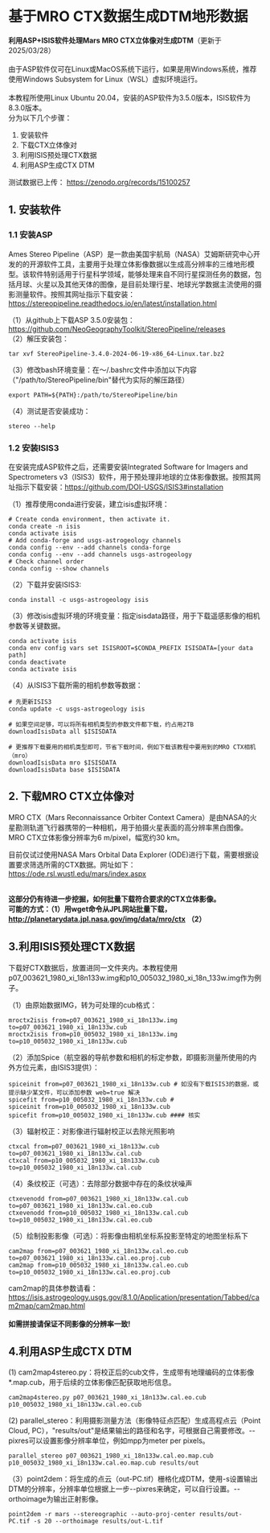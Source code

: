 基于MRO CTX数据生成DTM地形数据
===
**利用ASP+ISIS软件处理Mars MRO CTX立体像对生成DTM**（更新于2025/03/28）
<br><br>
由于ASP软件仅可在Linux或MacOS系统下运行，如果是用Windows系统，推荐使用Windows Subsystem for Linux（WSL）虚拟环境运行。
<br><br>
本教程所使用Linux Ubuntu 20.04，安装的ASP软件为3.5.0版本，ISIS软件为8.3.0版本。
<br>
分为以下几个步骤：
1. 安装软件
2. 下载CTX立体像对
3. 利用ISIS预处理CTX数据
4. 利用ASP生成CTX DTM

测试数据已上传： https://zenodo.org/records/15100257
<br>

## 1. 安装软件

### 1.1 安装ASP

Ames Stereo Pipeline（ASP）是一款由美国宇航局（NASA）艾姆斯研究中心开发的的开源软件工具，主要用于处理立体影像数据以生成高分辨率的三维地形模型。该软件特别适用于行星科学领域，能够处理来自不同行星探测任务的数据，包括月球、火星以及其他天体的图像，是目前处理行星、地球光学数据主流使用的摄影测量软件。按照其网址指示下载安装：https://stereopipeline.readthedocs.io/en/latest/installation.html

（1）从github上下载ASP 3.5.0安装包：https://github.com/NeoGeographyToolkit/StereoPipeline/releases<br>
（2）解压安装包：
```
tar xvf StereoPipeline-3.4.0-2024-06-19-x86_64-Linux.tar.bz2
```
（3）修改bash环境变量：在～/.bashrc文件中添加以下内容（"/path/to/StereoPipeline/bin"替代为实际的解压路径）
```
export PATH=${PATH}:/path/to/StereoPipeline/bin
```
（4）测试是否安装成功：
```
stereo --help
```


### 1.2 安装ISIS3

在安装完成ASP软件之后，还需要安装Integrated Software for Imagers and Spectrometers v3（ISIS3）软件，用于预处理非地球的立体影像数据。按照其网址指示下载安装：https://github.com/DOI-USGS/ISIS3#installation

（1）推荐使用conda进行安装，建立isis虚拟环境：
```
# Create conda environment, then activate it.
conda create -n isis 
conda activate isis
# Add conda-forge and usgs-astrogeology channels
conda config --env --add channels conda-forge
conda config --env --add channels usgs-astrogeology
# Check channel order
conda config --show channels
```
（2）下载并安装ISIS3:
```
conda install -c usgs-astrogeology isis
```
（3）修改isis虚拟环境的环境变量：指定isisdata路径，用于下载遥感影像的相机参数等关键数据。
```
conda activate isis
conda env config vars set ISISROOT=$CONDA_PREFIX ISISDATA=[your data path]
conda deactivate
conda activate isis
```
（4）从ISIS3下载所需的相机参数等数据：

```
# 先更新ISIS3
conda update -c usgs-astrogeology isis

# 如果空间足够，可以将所有相机类型的参数文件都下载，约占用2TB
downloadIsisData all $ISISDATA

# 更推荐下载要用的相机类型即可，节省下载时间，例如下载该教程中要用到的MRO CTX相机（mro）
downloadIsisData mro $ISISDATA
downloadIsisData base $ISISDATA
```


## 2. 下载MRO CTX立体像对

MRO CTX（Mars Reconnaissance Orbiter Context Camera）是由NASA的火星勘测轨道飞行器携带的一种相机，用于拍摄火星表面的高分辨率黑白图像。MRO CTX立体影像分辨率为6 m/pixel，幅宽约30 km。<br>

目前仅试过使用NASA Mars Orbital Data Explorer (ODE)进行下载，需要根据设置要求筛选所需的CTX数据。网址如下：https://ode.rsl.wustl.edu/mars/index.aspx<br><br>



**这部分仍有待进一步挖掘，如何批量下载符合要求的CTX立体影像。**<br>
**可能的方式：（1）用wget命令从JPL网站批量下载，http://planetarydata.jpl.nasa.gov/img/data/mro/ctx**
**（2）**



## 3.利用ISIS预处理CTX数据

下载好CTX数据后，放置进同一文件夹内。本教程使用p07_003621_1980_xi_18n133w.img和p10_005032_1980_xi_18n_133w.img作为例子。

（1）由原始数据IMG，转为可处理的cub格式：
```
mroctx2isis from=p07_003621_1980_xi_18n133w.img to=p07_003621_1980_xi_18n133w.cub
mroctx2isis from=p10_005032_1980_xi_18n133w.img to=p10_005032_1980_xi_18n133w.cub
```
（2）添加Spice（航空器的导航参数和相机的标定参数，即摄影测量所使用的内外方位元素，由ISIS3提供）：
```
spiceinit from=p07_003621_1980_xi_18n133w.cub # 如没有下载ISIS3的数据，或提示缺少某文件，可以添加参数 web=true 解决
spicefit from=p10_005032_1980_xi_18n133w.cub # 
spiceinit from=p10_005032_1980_xi_18n133w.cub
spicefit from=p10_005032_1980_xi_18n133w.cub #### 核实
```
（3）辐射校正：对影像进行辐射校正以去除光照影响
```
ctxcal from=p07_003621_1980_xi_18n133w.cub to=p07_003621_1980_xi_18n133w.cal.cub
ctxcal from=p10_005032_1980_xi_18n133w.cub to=p10_005032_1980_xi_18n133w.cal.cub
```
（4）条纹校正（可选）：去除部分数据中存在的条纹状噪声
```
ctxevenodd from=p07_003621_1980_xi_18n133w.cal.cub to=p07_003621_1980_xi_18n133w.cal.eo.cub
ctxevenodd from=p10_005032_1980_xi_18n133w.cal.cub to=p10_005032_1980_xi_18n133w.cal.eo.cub
```
（5）绘制投影影像（可选）：将影像由相机坐标系投影至特定的地图坐标系下
```
cam2map from=p07_003621_1980_xi_18n133w.cal.eo.cub to=p07_003621_1980_xi_18n133w.cal.eo.proj.cub
cam2map from=p10_005032_1980_xi_18n133w.cal.eo.cub to=p10_005032_1980_xi_18n133w.cal.eo.proj.cub
```
cam2map的具体参数请看：https://isis.astrogeology.usgs.gov/8.1.0/Application/presentation/Tabbed/cam2map/cam2map.html<br><br>
**如需拼接请保证不同影像的分辨率一致!**


## 4.利用ASP生成CTX DTM
(1) cam2map4stereo.py：将校正后的cub文件，生成带有地理编码的立体影像*.map.cub，用于后续的立体影像匹配获取地形信息。
```
cam2map4stereo.py p07_003621_1980_xi_18n133w.cal.eo.cub p10_005032_1980_xi_18n133w.cal.eo.cub
```
(2) parallel_stereo：利用摄影测量方法（影像特征点匹配）生成高程点云（Point Cloud, PC），"results/out"是结果输出的路径和名字，可根据自己需要修改。--pixres可以设置影像分辨率单位，例如mpp为meter per pixels。
```
parallel_stereo p07_003621_1980_xi_18n133w.cal.eo.map.cub p10_005032_1980_xi_18n133w.cal.eo.map.cub results/out 
```
（3）point2dem：将生成的点云（out-PC.tif）栅格化成DTM，使用-s设置输出DTM的分辨率，分辨率单位根据上一步--pixres来确定，可以自行设置。--orthoimage为输出正射影像。
```
point2dem -r mars --stereographic --auto-proj-center results/out-PC.tif -s 20 --orthoimage results/out-L.tif
```
